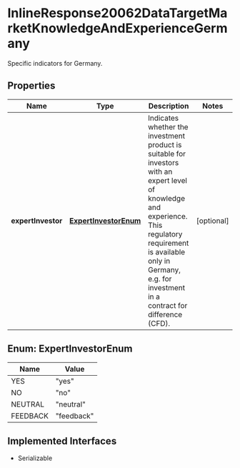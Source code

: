 

# InlineResponse20062DataTargetMarketKnowledgeAndExperienceGermany

Specific indicators for Germany.

## Properties

Name | Type | Description | Notes
------------ | ------------- | ------------- | -------------
**expertInvestor** | [**ExpertInvestorEnum**](#ExpertInvestorEnum) | Indicates whether the investment product is suitable for investors with an expert level of knowledge and experience. This regulatory requirement is available only in Germany, e.g. for investment in a contract for difference (CFD). |  [optional]



## Enum: ExpertInvestorEnum

Name | Value
---- | -----
YES | &quot;yes&quot;
NO | &quot;no&quot;
NEUTRAL | &quot;neutral&quot;
FEEDBACK | &quot;feedback&quot;


## Implemented Interfaces

* Serializable


